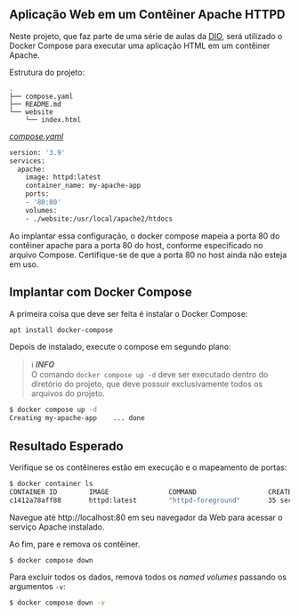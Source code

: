 ## Aplicação Web em um Contêiner Apache HTTPD
Neste projeto, que faz parte de uma série de aulas da [DIO](https://www.dio.me/), será utilizado o Docker Compose para executar uma aplicação HTML em um contêiner Apache.

Estrutura do projeto:
```
.
├── compose.yaml
├── README.md
└── website
    └── index.html
```

[_compose.yaml_](compose.yaml)
```bash
version: '3.9'
services:
  apache:
    image: httpd:latest
    container_name: my-apache-app
    ports:
    - '80:80'
    volumes:
    - ./website:/usr/local/apache2/htdocs
```

Ao implantar essa configuração, o docker compose mapeia a porta 80 do contêiner apache para a porta 80 do host, conforme especificado no arquivo Compose. Certifique-se de que a porta 80 no host ainda não esteja em uso.

## Implantar com Docker Compose
A primeira coisa que deve ser feita é instalar o Docker Compose:
```bash
apt install docker-compose
```
Depois de instalado, execute o compose em segundo plano:

> ℹ️ **_INFO_**  
> O comando `docker compose up -d` deve ser executado dentro do diretório do projeto, que deve possuir exclusivamente todos os arquivos do projeto.

```bash
$ docker compose up -d
Creating my-apache-app    ... done
```

## Resultado Esperado
Verifique se os contêineres estão em execução e o mapeamento de portas:
```bash
$ docker container ls
CONTAINER ID        IMAGE               COMMAND                  CREATED             STATUS              PORTS                               NAMES
c1412a78aff88       httpd:latest        "httpd-foreground"       35 seconds ago      Up 34 seconds       0.0.0.0:80->80/tcp, :::80->80/tcp   my-apache-app
```

Navegue até http://localhost:80 em seu navegador da Web para acessar o serviço Apache instalado.

Ao fim, pare e remova os contêiner.

```bash
$ docker compose down
```

Para excluir todos os dados, remova todos os _named volumes_ passando os argumentos `-v`:
```bash
$ docker compose down -v
```